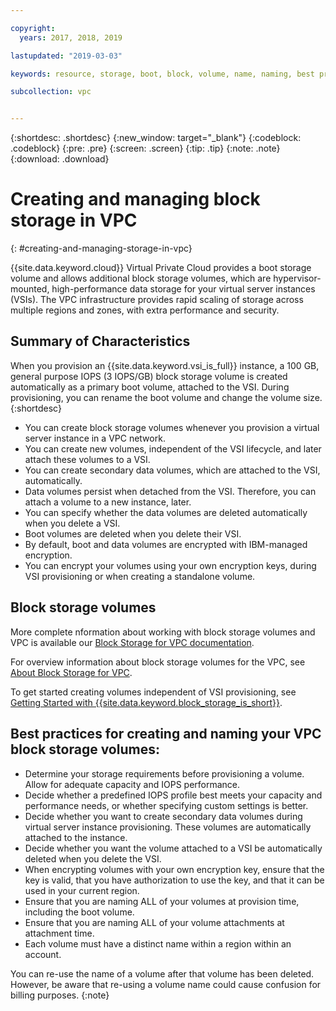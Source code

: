 ```yaml
---

copyright:
  years: 2017, 2018, 2019

lastupdated: "2019-03-03"

keywords: resource, storage, boot, block, volume, name, naming, best practices

subcollection: vpc


---
```


{:shortdesc: .shortdesc}
{:new_window: target="_blank"}
{:codeblock: .codeblock}
{:pre: .pre}
{:screen: .screen}
{:tip: .tip}
{:note: .note}
{:download: .download}

# Creating and managing block storage in VPC
{: #creating-and-managing-storage-in-vpc}

{{site.data.keyword.cloud}} Virtual Private Cloud provides a boot storage volume and allows additional block storage volumes, which are hypervisor-mounted, high-performance data storage for your virtual server instances (VSIs). The VPC infrastructure provides rapid scaling of storage across multiple regions and zones, with extra performance and security.

## Summary of Characteristics

When you provision an {{site.data.keyword.vsi_is_full}} instance, a 100 GB, general purpose IOPS (3 IOPS/GB) block storage volume is created automatically as a primary boot volume, attached to the VSI. 
During provisioning, you can rename the boot volume and change the volume size.
{:shortdesc}

* You can create block storage volumes whenever you provision a virtual server instance in a VPC network.  
* You can create new volumes, independent of the VSI lifecycle, and later attach these volumes to a VSI.
* You can create secondary data volumes, which are attached to the VSI, automatically. 
* Data volumes persist when detached from the VSI. Therefore, you can attach a volume to a new instance, later. 
* You can specify whether the data volumes are deleted automatically when you delete a VSI.  
* Boot volumes are deleted when you delete their VSI.
* By default, boot and data volumes are encrypted with IBM-managed encryption. 
* You can encrypt your volumes using your own encryption keys, during VSI provisioning or when creating a standalone volume.


## Block storage volumes

More complete nformation about working with block storage volumes and VPC is available our [Block Storage for VPC documentation](/docs/infrastructure/block-storage-is?topic=block-storage-is-block-storage-getting-started).

For overview information about block storage volumes for the VPC, see [About Block Storage for VPC](/docs/infrastructure/block-storage-is?topic=block-storage-is-block-storage-about). 

To get started creating volumes independent of VSI provisioning, see [Getting Started with {{site.data.keyword.block_storage_is_short}}](/docs/infrastructure/block-storage-is?topicid=block-storage-is-block-storage-getting-started).



## Best practices for creating and naming your VPC block storage volumes:

* Determine your storage requirements before provisioning a volume. Allow for adequate capacity and IOPS performance.
* Decide whether a predefined IOPS profile best meets your capacity and performance needs, or whether specifying custom settings is better.
* Decide whether you want to create secondary data volumes during virtual server instance provisioning. These volumes are automatically attached to the instance.
* Decide whether you want the volume attached to a VSI be automatically deleted when you delete the VSI.
* When encrypting volumes with your own encryption key, ensure that the key is valid, that you have authorization to use the key, and that it can be used in your current region.
* Ensure that you are naming ALL of your volumes at provision time, including the boot volume.
* Ensure that you are naming ALL of your volume attachments at attachment time.
* Each volume must have a distinct name within a region within an account.

You can re-use the name of a volume after that volume has been deleted. However, be aware that re-using a volume name could cause confusion for billing purposes.
{:note}
